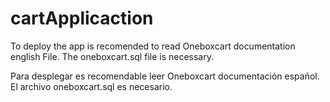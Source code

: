 # cartApplicaction
To deploy the app is recomended to read Oneboxcart documentation english File. The oneboxcart.sql file is necessary.

Para desplegar es recomendable leer Oneboxcart documentación español. El archivo oneboxcart.sql es necesario.
